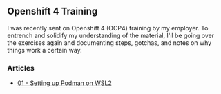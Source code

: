 ## Openshift 4 Training
I was recently sent on Openshift 4 (OCP4) training by my employer. To entrench and solidify my understanding of the material, I'll be going over the exercises again and documenting
steps, gotchas, and notes on why things work a certain way.

### Articles
* [01 - Setting up Podman on WSL2](./01-podman-on-WSL2.md)
